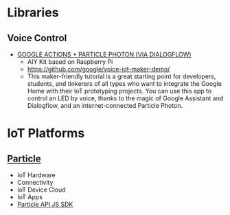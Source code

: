 # Libraries

## Voice Control
- [GOOGLE ACTIONS + PARTICLE PHOTON (VIA DIALOGFLOW)](https://aiyprojects.withgoogle.com/voice/#makers-guide--google-actions-+-particle-photon-via-dialogflow)
  - AIY Kit based on Raspberry Pi
  - https://github.com/google/voice-iot-maker-demo/
  - This maker-friendly tutorial is a great starting point for developers, students, and tinkerers of all types who want to integrate the Google Home with their IoT prototyping projects. You can use this app to control an LED by voice, thanks to the magic of Google Assistant and Dialogflow, and an internet-connected Particle Photon.
  
# IoT Platforms

## [Particle](https://www.particle.io/)
- IoT Hardware
- Connectivity
- IoT Device Cloud
- IoT Apps
- [Particle API JS SDK](https://docs.particle.io/reference/SDKs/javascript/)

